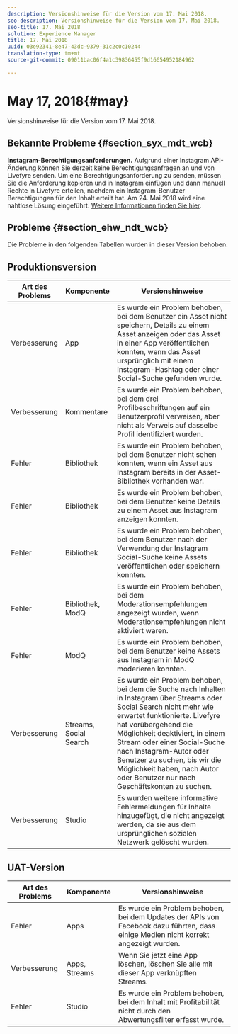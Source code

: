 ```yaml
---
description: Versionshinweise für die Version vom 17. Mai 2018.
seo-description: Versionshinweise für die Version vom 17. Mai 2018.
seo-title: 17. Mai 2018
solution: Experience Manager
title: 17. Mai 2018
uuid: 03e92341-8e47-43dc-9379-31c2c0c10244
translation-type: tm+mt
source-git-commit: 09011bac06f4a1c39836455f9d16654952184962

---
```



# May 17, 2018{#may}

Versionshinweise für die Version vom 17. Mai 2018.

## Bekannte Probleme {#section_syx_mdt_wcb}

**Instagram-Berechtigungsanforderungen.** Aufgrund einer Instagram API-Änderung können Sie derzeit keine Berechtigungsanfragen an und von Livefyre senden. Um eine Berechtigungsanforderung zu senden, müssen Sie die Anforderung kopieren und in Instagram einfügen und dann manuell Rechte in Livefyre erteilen, nachdem ein Instagram-Benutzer Berechtigungen für den Inhalt erteilt hat. Am 24. Mai 2018 wird eine nahtlose Lösung eingeführt. [Weitere Informationen finden Sie hier](/help/using/c-anouncements.md#c_anouncements).

## Probleme {#section_ehw_ndt_wcb}

Die Probleme in den folgenden Tabellen wurden in dieser Version behoben.

## Produktionsversion

| **Art des Problems** | **Komponente** | **Versionshinweise** |
|---|---|---|
| Verbesserung | App | Es wurde ein Problem behoben, bei dem Benutzer ein Asset nicht speichern, Details zu einem Asset anzeigen oder das Asset in einer App veröffentlichen konnten, wenn das Asset ursprünglich mit einem Instagram-Hashtag oder einer Social-Suche gefunden wurde. |
| Verbesserung | Kommentare | Es wurde ein Problem behoben, bei dem drei Profilbeschriftungen auf ein Benutzerprofil verweisen, aber nicht als Verweis auf dasselbe Profil identifiziert wurden. |
| Fehler | Bibliothek | Es wurde ein Problem behoben, bei dem Benutzer nicht sehen konnten, wenn ein Asset aus Instagram bereits in der Asset-Bibliothek vorhanden war. |
| Fehler | Bibliothek | Es wurde ein Problem behoben, bei dem Benutzer keine Details zu einem Asset aus Instagram anzeigen konnten. |
| Fehler | Bibliothek | Es wurde ein Problem behoben, bei dem Benutzer nach der Verwendung der Instagram Social-Suche keine Assets veröffentlichen oder speichern konnten. |
| Fehler | Bibliothek, ModQ | Es wurde ein Problem behoben, bei dem Moderationsempfehlungen angezeigt wurden, wenn Moderationsempfehlungen nicht aktiviert waren. |
| Fehler | ModQ | Es wurde ein Problem behoben, bei dem Benutzer keine Assets aus Instagram in ModQ moderieren konnten. |
| Verbesserung | Streams, Social Search | Es wurde ein Problem behoben, bei dem die Suche nach Inhalten in Instagram über Streams oder Social Search nicht mehr wie erwartet funktionierte. Livefyre hat vorübergehend die Möglichkeit deaktiviert, in einem Stream oder einer Social-Suche nach Instagram-Autor oder Benutzer zu suchen, bis wir die Möglichkeit haben, nach Autor oder Benutzer nur nach Geschäftskonten zu suchen. |
| Verbesserung | Studio | Es wurden weitere informative Fehlermeldungen für Inhalte hinzugefügt, die nicht angezeigt werden, da sie aus dem ursprünglichen sozialen Netzwerk gelöscht wurden. |

## UAT-Version

| **Art des Problems** | **Komponente** | **Versionshinweise** |
|---|---|---|
| Fehler | Apps | Es wurde ein Problem behoben, bei dem Updates der APIs von Facebook dazu führten, dass einige Medien nicht korrekt angezeigt wurden. |
| Verbesserung | Apps, Streams | Wenn Sie jetzt eine App löschen, löschen Sie alle mit dieser App verknüpften Streams. |
| Fehler | Studio | Es wurde ein Problem behoben, bei dem Inhalt mit Profitabilität nicht durch den Abwertungsfilter erfasst wurde. |

